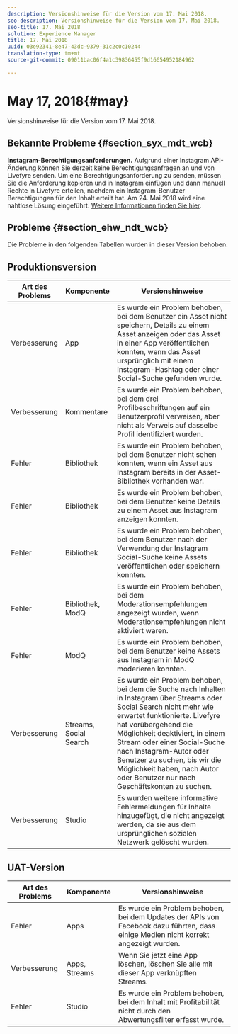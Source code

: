 ```yaml
---
description: Versionshinweise für die Version vom 17. Mai 2018.
seo-description: Versionshinweise für die Version vom 17. Mai 2018.
seo-title: 17. Mai 2018
solution: Experience Manager
title: 17. Mai 2018
uuid: 03e92341-8e47-43dc-9379-31c2c0c10244
translation-type: tm+mt
source-git-commit: 09011bac06f4a1c39836455f9d16654952184962

---
```



# May 17, 2018{#may}

Versionshinweise für die Version vom 17. Mai 2018.

## Bekannte Probleme {#section_syx_mdt_wcb}

**Instagram-Berechtigungsanforderungen.** Aufgrund einer Instagram API-Änderung können Sie derzeit keine Berechtigungsanfragen an und von Livefyre senden. Um eine Berechtigungsanforderung zu senden, müssen Sie die Anforderung kopieren und in Instagram einfügen und dann manuell Rechte in Livefyre erteilen, nachdem ein Instagram-Benutzer Berechtigungen für den Inhalt erteilt hat. Am 24. Mai 2018 wird eine nahtlose Lösung eingeführt. [Weitere Informationen finden Sie hier](/help/using/c-anouncements.md#c_anouncements).

## Probleme {#section_ehw_ndt_wcb}

Die Probleme in den folgenden Tabellen wurden in dieser Version behoben.

## Produktionsversion

| **Art des Problems** | **Komponente** | **Versionshinweise** |
|---|---|---|
| Verbesserung | App | Es wurde ein Problem behoben, bei dem Benutzer ein Asset nicht speichern, Details zu einem Asset anzeigen oder das Asset in einer App veröffentlichen konnten, wenn das Asset ursprünglich mit einem Instagram-Hashtag oder einer Social-Suche gefunden wurde. |
| Verbesserung | Kommentare | Es wurde ein Problem behoben, bei dem drei Profilbeschriftungen auf ein Benutzerprofil verweisen, aber nicht als Verweis auf dasselbe Profil identifiziert wurden. |
| Fehler | Bibliothek | Es wurde ein Problem behoben, bei dem Benutzer nicht sehen konnten, wenn ein Asset aus Instagram bereits in der Asset-Bibliothek vorhanden war. |
| Fehler | Bibliothek | Es wurde ein Problem behoben, bei dem Benutzer keine Details zu einem Asset aus Instagram anzeigen konnten. |
| Fehler | Bibliothek | Es wurde ein Problem behoben, bei dem Benutzer nach der Verwendung der Instagram Social-Suche keine Assets veröffentlichen oder speichern konnten. |
| Fehler | Bibliothek, ModQ | Es wurde ein Problem behoben, bei dem Moderationsempfehlungen angezeigt wurden, wenn Moderationsempfehlungen nicht aktiviert waren. |
| Fehler | ModQ | Es wurde ein Problem behoben, bei dem Benutzer keine Assets aus Instagram in ModQ moderieren konnten. |
| Verbesserung | Streams, Social Search | Es wurde ein Problem behoben, bei dem die Suche nach Inhalten in Instagram über Streams oder Social Search nicht mehr wie erwartet funktionierte. Livefyre hat vorübergehend die Möglichkeit deaktiviert, in einem Stream oder einer Social-Suche nach Instagram-Autor oder Benutzer zu suchen, bis wir die Möglichkeit haben, nach Autor oder Benutzer nur nach Geschäftskonten zu suchen. |
| Verbesserung | Studio | Es wurden weitere informative Fehlermeldungen für Inhalte hinzugefügt, die nicht angezeigt werden, da sie aus dem ursprünglichen sozialen Netzwerk gelöscht wurden. |

## UAT-Version

| **Art des Problems** | **Komponente** | **Versionshinweise** |
|---|---|---|
| Fehler | Apps | Es wurde ein Problem behoben, bei dem Updates der APIs von Facebook dazu führten, dass einige Medien nicht korrekt angezeigt wurden. |
| Verbesserung | Apps, Streams | Wenn Sie jetzt eine App löschen, löschen Sie alle mit dieser App verknüpften Streams. |
| Fehler | Studio | Es wurde ein Problem behoben, bei dem Inhalt mit Profitabilität nicht durch den Abwertungsfilter erfasst wurde. |

